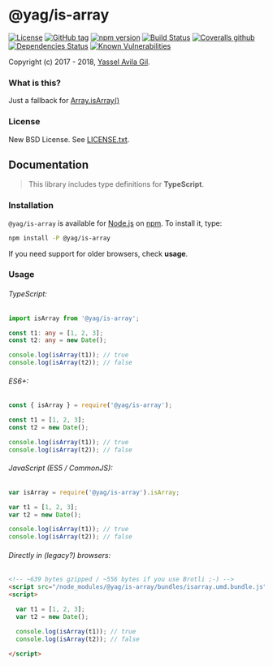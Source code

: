 @yag/is-array
=====

[![License](https://img.shields.io/badge/license-BSD%203--Clause-green.svg?style=flat-square)](https://raw.githubusercontent.com/yasselavila/js-is-array/master/LICENSE.txt)
[![GitHub tag](https://img.shields.io/github/tag/yasselavila/js-is-array.svg?style=flat-square)](https://github.com/yasselavila/js-is-array/releases)
[![npm version](http://img.shields.io/npm/v/@yag/is-array.svg?style=flat-square)](https://npmjs.org/package/@yag/is-array)
[![Build Status](https://img.shields.io/travis/yasselavila/js-is-array.svg?style=flat-square)](https://travis-ci.org/yasselavila/js-is-array)
[![Coveralls github](https://img.shields.io/coveralls/github/yasselavila/js-is-array/master.svg?style=flat-square)](https://coveralls.io/r/yasselavila/js-is-array?branch=master)
[![Dependencies Status](https://david-dm.org/yasselavila/js-is-array.svg?style=flat-square)](https://david-dm.org/yasselavila/js-is-array)
[![Known Vulnerabilities](https://snyk.io/test/github/yasselavila/js-is-array/badge.svg)](https://snyk.io/test/github/yasselavila/js-is-array)

Copyright (c) 2017 - 2018, [Yassel Avila Gil](http://yasselavila.com).

### What is this?

Just a fallback for [Array.isArray()](https://developer.mozilla.org/en-US/docs/Web/JavaScript/Reference/Global_Objects/Array/isArray)

### License

New BSD License. See [LICENSE.txt](./LICENSE.txt).

## Documentation

> This library includes type definitions for **TypeScript**.

### Installation

`@yag/is-array` is available for [Node.js](http://npmjs.org) on [npm](http://npmjs.org). To install it, type:

```bash
npm install -P @yag/is-array
```

If you need support for older browsers, check **usage**.

### Usage

###### TypeScript:
```ts
import isArray from '@yag/is-array';

const t1: any = [1, 2, 3];
const t2: any = new Date();

console.log(isArray(t1)); // true
console.log(isArray(t2)); // false
```

###### ES6+:
```js
const { isArray } = require('@yag/is-array');

const t1 = [1, 2, 3];
const t2 = new Date();

console.log(isArray(t1)); // true
console.log(isArray(t2)); // false
```

###### JavaScript (ES5 / CommonJS):
```js
var isArray = require('@yag/is-array').isArray;

var t1 = [1, 2, 3];
var t2 = new Date();

console.log(isArray(t1)); // true
console.log(isArray(t2)); // false
```

###### Directly in (*legacy?*) browsers:
```html
<!-- ~639 bytes gzipped / ~556 bytes if you use Brotli ;-) -->
<script src="/node_modules/@yag/is-array/bundles/isarray.umd.bundle.js"></script>
<script>

  var t1 = [1, 2, 3];
  var t2 = new Date();

  console.log(isArray(t1)); // true
  console.log(isArray(t2)); // false

</script>
```
